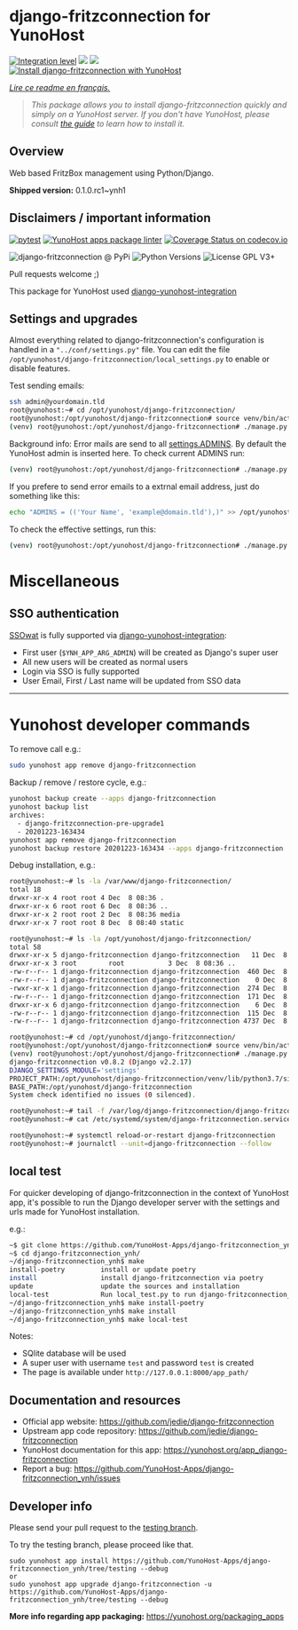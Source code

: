 <!--
N.B.: This README was automatically generated by https://github.com/YunoHost/apps/tree/master/tools/README-generator
It shall NOT be edited by hand.
-->

# django-fritzconnection for YunoHost

[![Integration level](https://dash.yunohost.org/integration/django-fritzconnection.svg)](https://dash.yunohost.org/appci/app/django-fritzconnection) ![](https://ci-apps.yunohost.org/ci/badges/django-fritzconnection.status.svg) ![](https://ci-apps.yunohost.org/ci/badges/django-fritzconnection.maintain.svg)  
[![Install django-fritzconnection with YunoHost](https://install-app.yunohost.org/install-with-yunohost.svg)](https://install-app.yunohost.org/?app=django-fritzconnection)

*[Lire ce readme en français.](./README_fr.md)*

> *This package allows you to install django-fritzconnection quickly and simply on a YunoHost server.
If you don't have YunoHost, please consult [the guide](https://yunohost.org/#/install) to learn how to install it.*

## Overview

Web based FritzBox management using Python/Django.

**Shipped version:** 0.1.0.rc1~ynh1



## Disclaimers / important information

[![pytest](https://github.com/YunoHost-Apps/django-fritzconnection_ynh/actions/workflows/pytest.yml/badge.svg?branch=master)](https://github.com/YunoHost-Apps/django-fritzconnection_ynh/actions/workflows/pytest.yml) [![YunoHost apps package linter](https://github.com/YunoHost-Apps/django-fritzconnection_ynh/actions/workflows/package_linter.yml/badge.svg)](https://github.com/YunoHost-Apps/django-fritzconnection_ynh/actions/workflows/package_linter.yml) [![Coverage Status on codecov.io](https://codecov.io/gh/YunoHost-Apps/django-fritzconnection_ynh/branch/master/graph/badge.svg)](https://codecov.io/gh/YunoHost-Apps/django-fritzconnection_ynh)

![django-fritzconnection @ PyPi](https://img.shields.io/pypi/v/django-fritzconnection?label=django-fritzconnection%20%40%20PyPi)
![Python Versions](https://img.shields.io/pypi/pyversions/django-fritzconnection)
![License GPL V3+](https://img.shields.io/pypi/l/django-fritzconnection)

Pull requests welcome ;)

This package for YunoHost used [django-yunohost-integration](https://github.com/YunoHost-Apps/django_yunohost_integration)


## Settings and upgrades

Almost everything related to django-fritzconnection's configuration is handled in a `"../conf/settings.py"` file.
You can edit the file `/opt/yunohost/django-fritzconnection/local_settings.py` to enable or disable features.

Test sending emails:

```bash
ssh admin@yourdomain.tld
root@yunohost:~# cd /opt/yunohost/django-fritzconnection/
root@yunohost:/opt/yunohost/django-fritzconnection# source venv/bin/activate
(venv) root@yunohost:/opt/yunohost/django-fritzconnection# ./manage.py sendtestemail --admins
```

Background info: Error mails are send to all [settings.ADMINS](https://docs.djangoproject.com/en/2.2/ref/settings/#std:setting-ADMINS). By default the YunoHost admin is inserted here.
To check current ADMINS run:

```bash
(venv) root@yunohost:/opt/yunohost/django-fritzconnection# ./manage.py sendtestemail --admins
```

If you prefere to send error emails to a extrnal email address, just do something like this:

```bash
echo "ADMINS = (('Your Name', 'example@domain.tld'),)" >> /opt/yunohost/django-fritzconnection/local_settings.py
```

To check the effective settings, run this:
```bash
(venv) root@yunohost:/opt/yunohost/django-fritzconnection# ./manage.py diffsettings
```


# Miscellaneous


## SSO authentication

[SSOwat](https://github.com/YunoHost/SSOwat) is fully supported via [django-yunohost-integration](https://github.com/YunoHost-Apps/django_yunohost_integration):

* First user (`$YNH_APP_ARG_ADMIN`) will be created as Django's super user
* All new users will be created as normal users
* Login via SSO is fully supported
* User Email, First / Last name will be updated from SSO data


---

# Yunohost developer commands

To remove call e.g.:
```bash
sudo yunohost app remove django-fritzconnection
```

Backup / remove / restore cycle, e.g.:
```bash
yunohost backup create --apps django-fritzconnection
yunohost backup list
archives:
  - django-fritzconnection-pre-upgrade1
  - 20201223-163434
yunohost app remove django-fritzconnection
yunohost backup restore 20201223-163434 --apps django-fritzconnection
```

Debug installation, e.g.:
```bash
root@yunohost:~# ls -la /var/www/django-fritzconnection/
total 18
drwxr-xr-x 4 root root 4 Dec  8 08:36 .
drwxr-xr-x 6 root root 6 Dec  8 08:36 ..
drwxr-xr-x 2 root root 2 Dec  8 08:36 media
drwxr-xr-x 7 root root 8 Dec  8 08:40 static

root@yunohost:~# ls -la /opt/yunohost/django-fritzconnection/
total 58
drwxr-xr-x 5 django-fritzconnection django-fritzconnection   11 Dec  8 08:39 .
drwxr-xr-x 3 root        root           3 Dec  8 08:36 ..
-rw-r--r-- 1 django-fritzconnection django-fritzconnection  460 Dec  8 08:39 gunicorn.conf.py
-rw-r--r-- 1 django-fritzconnection django-fritzconnection    0 Dec  8 08:39 local_settings.py
-rwxr-xr-x 1 django-fritzconnection django-fritzconnection  274 Dec  8 08:39 manage.py
-rw-r--r-- 1 django-fritzconnection django-fritzconnection  171 Dec  8 08:39 secret.txt
drwxr-xr-x 6 django-fritzconnection django-fritzconnection    6 Dec  8 08:37 venv
-rw-r--r-- 1 django-fritzconnection django-fritzconnection  115 Dec  8 08:39 wsgi.py
-rw-r--r-- 1 django-fritzconnection django-fritzconnection 4737 Dec  8 08:39 settings.py

root@yunohost:~# cd /opt/yunohost/django-fritzconnection/
root@yunohost:/opt/yunohost/django-fritzconnection# source venv/bin/activate
(venv) root@yunohost:/opt/yunohost/django-fritzconnection# ./manage.py check
django-fritzconnection v0.8.2 (Django v2.2.17)
DJANGO_SETTINGS_MODULE='settings'
PROJECT_PATH:/opt/yunohost/django-fritzconnection/venv/lib/python3.7/site-packages
BASE_PATH:/opt/yunohost/django-fritzconnection
System check identified no issues (0 silenced).

root@yunohost:~# tail -f /var/log/django-fritzconnection/django-fritzconnection.log
root@yunohost:~# cat /etc/systemd/system/django-fritzconnection.service

root@yunohost:~# systemctl reload-or-restart django-fritzconnection
root@yunohost:~# journalctl --unit=django-fritzconnection --follow
```

## local test

For quicker developing of django-fritzconnection in the context of YunoHost app,
it's possible to run the Django developer server with the settings
and urls made for YunoHost installation.

e.g.:
```bash
~$ git clone https://github.com/YunoHost-Apps/django-fritzconnection_ynh.git
~$ cd django-fritzconnection_ynh/
~/django-fritzconnection_ynh$ make
install-poetry         install or update poetry
install                install django-fritzconnection via poetry
update                 update the sources and installation
local-test             Run local_test.py to run django-fritzconnection_ynh locally
~/django-fritzconnection_ynh$ make install-poetry
~/django-fritzconnection_ynh$ make install
~/django-fritzconnection_ynh$ make local-test
```

Notes:

* SQlite database will be used
* A super user with username `test` and password `test` is created
* The page is available under `http://127.0.0.1:8000/app_path/`

## Documentation and resources

* Official app website: https://github.com/jedie/django-fritzconnection
* Upstream app code repository: https://github.com/jedie/django-fritzconnection
* YunoHost documentation for this app: https://yunohost.org/app_django-fritzconnection
* Report a bug: https://github.com/YunoHost-Apps/django-fritzconnection_ynh/issues

## Developer info

Please send your pull request to the [testing branch](https://github.com/YunoHost-Apps/django-fritzconnection_ynh/tree/testing).

To try the testing branch, please proceed like that.
```
sudo yunohost app install https://github.com/YunoHost-Apps/django-fritzconnection_ynh/tree/testing --debug
or
sudo yunohost app upgrade django-fritzconnection -u https://github.com/YunoHost-Apps/django-fritzconnection_ynh/tree/testing --debug
```

**More info regarding app packaging:** https://yunohost.org/packaging_apps